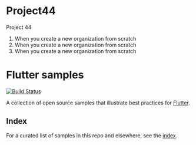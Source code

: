 # Project44
Project 44
1. When you create a new organization from scratch
2. When you create a new organization from scratch
3. When you create a new organization from scratch


# Flutter samples

[![Build Status](https://travis-ci.org/flutter/samples.svg?branch=master)](https://travis-ci.org/flutter/samples)

A collection of open source samples that illustrate best practices for
[Flutter](https://flutter.io).

## Index

For a curated list of samples in this repo and elsewhere, see the
[index](INDEX.md).
